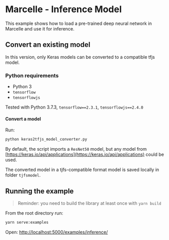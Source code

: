 # Marcelle - Inference Model

This example shows how to load a pre-trained deep neural network in Marcelle and use it for inference. 

## Convert an existing model

In this version, only Keras models can be converted to a compatible tfjs model. 

### Python requirements 

- Python 3
- `tensorflow`
- `tensorflowjs`

Tested with Python 3.7.3, `tensorflow==2.3.1`, `tensorflowjs==2.4.0`

#### Convert a model

Run:

```sh
python keras2tfjs_model_converter.py
```

By default, the script imports a `ResNet50` model, but any model from [https://keras.io/api/applications](https://keras.io/api/applications) could be used. 

The converted model in a tjfs-compatible format model is saved locally in folder `tjfsmodel`. 



## Running the example

> Reminder: you need to build the library at least once with `yarn build`

From the root directory run:

```sh
yarn serve:examples
```

Open: [http://localhost:5000/examples/inference/](http://localhost:5000/examples/inference/)
